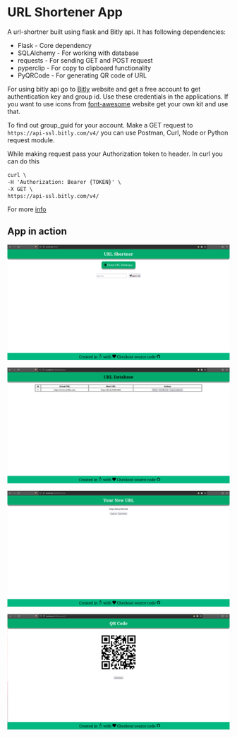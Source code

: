 # URL Shortener App

A url-shortner built using flask and Bitly api. It has following dependencies:

* Flask - Core dependency
* SQLAlchemy - For working with database
* requests - For sending GET and POST request
* pyperclip - For copy to clipboard functionality
* PyQRCode - For generating QR code of URL

For using bitly api go to [Bitly](https://bitly.com/) 
website and get a free account to get authentication key and group id. Use these credentials in the applications. If you want to use icons from [font-awesome](https://fontawesome.com/) website get your own kit and use that.

To find out group_guid for your account. Make a GET request to
`https://api-ssl.bitly.com/v4/` you can use Postman, Curl, Node or Python request module.

While making request pass your Authorization token to header. In curl you can do this
```
curl \
-H 'Authorization: Bearer {TOKEN}' \
-X GET \
https://api-ssl.bitly.com/v4/
```
For more [info](https://dev.bitly.com/api-reference/#getGroups)


## App in action

![App home page](./media/home.png)

![Database](./media/database.png)

![Short_URL](./media/short_url.png)

![QR Code](./media/qrcode.png)
